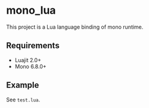 # mono_lua

This project is a Lua language binding of mono runtime.

## Requirements

* Luajit 2.0+
* Mono 6.8.0+

## Example

See `test.lua`.
